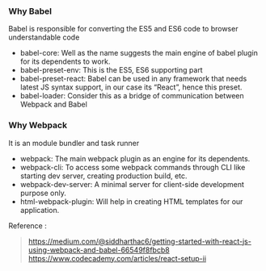 ### Why Babel

Babel is responsible for converting the ES5 and ES6 code to browser understandable code

* babel-core: Well as the name suggests the main engine of babel plugin for its dependents to work.
* babel-preset-env: This is the ES5, ES6 supporting part
* babel-preset-react: Babel can be used in any framework that needs latest JS syntax support, in our case its “React”, hence this preset.
* babel-loader: Consider this as a bridge of communication between Webpack and Babel

### Why Webpack

It is an module bundler and task runner

* webpack: The main webpack plugin as an engine for its dependents.
* webpack-cli: To access some webpack commands through CLI like starting dev server, creating production build, etc.
* webpack-dev-server: A minimal server for client-side development purpose only.
* html-webpack-plugin: Will help in creating HTML templates for our application.


Reference :
> https://medium.com/@siddharthac6/getting-started-with-react-js-using-webpack-and-babel-66549f8fbcb8
> https://www.codecademy.com/articles/react-setup-ii
